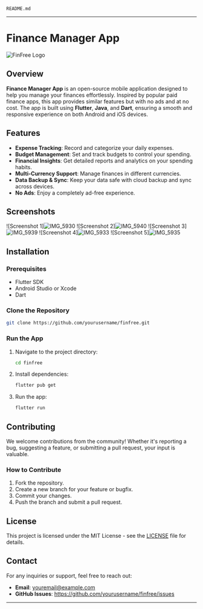 `README.md`

---

# Finance Manager App

![FinFree Logo](link-to-your-logo.png)

## Overview

**Finance Manager App** is an open-source mobile application designed to help you manage your finances effortlessly. Inspired by popular paid finance apps, this app provides similar features but with no ads and at no cost. The app is built using **Flutter**, **Java**, and **Dart**, ensuring a smooth and responsive experience on both Android and iOS devices.

## Features

- **Expense Tracking**: Record and categorize your daily expenses.
- **Budget Management**: Set and track budgets to control your spending.
- **Financial Insights**: Get detailed reports and analytics on your spending habits.
- **Multi-Currency Support**: Manage finances in different currencies.
- **Data Backup & Sync**: Keep your data safe with cloud backup and sync across devices.
- **No Ads**: Enjoy a completely ad-free experience.

## Screenshots

![Screenshot 1]![IMG_5930](https://github.com/user-attachments/assets/36de1e94-b534-4670-a5ca-afb9d7befac9)
![Screenshot 2]![IMG_5940](https://github.com/user-attachments/assets/5dd7e7b6-88b2-4b03-92ff-1afad1f55486)
![Screenshot 3]![IMG_5939](https://github.com/user-attachments/assets/f34a42d1-3d1b-48bc-890e-38596cdc6e22)
![Screenshot 4]![IMG_5933](https://github.com/user-attachments/assets/7befd912-eb35-4478-bdc2-a7bcba339e16)
![Screenshot 5]![IMG_5935](https://github.com/user-attachments/assets/a2360d01-866c-4380-8dab-b3cb6e9b9ba4)

## Installation

### Prerequisites

- Flutter SDK
- Android Studio or Xcode
- Dart

### Clone the Repository

```bash
git clone https://github.com/yourusername/finfree.git
```

### Run the App

1. Navigate to the project directory:
   ```bash
   cd finfree
   ```
2. Install dependencies:
   ```bash
   flutter pub get
   ```
3. Run the app:
   ```bash
   flutter run
   ```

## Contributing

We welcome contributions from the community! Whether it's reporting a bug, suggesting a feature, or submitting a pull request, your input is valuable.

### How to Contribute

1. Fork the repository.
2. Create a new branch for your feature or bugfix.
3. Commit your changes.
4. Push the branch and submit a pull request.

## License

This project is licensed under the MIT License - see the [LICENSE](LICENSE) file for details.

## Contact

For any inquiries or support, feel free to reach out:

- **Email**: youremail@example.com
- **GitHub Issues**: https://github.com/yourusername/finfree/issues

---

